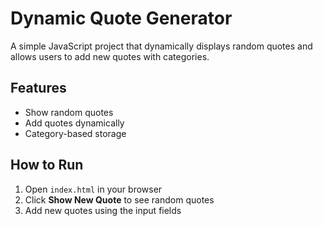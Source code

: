 # Dynamic Quote Generator

A simple JavaScript project that dynamically displays random quotes and allows users to add new quotes with categories.

## Features
- Show random quotes
- Add quotes dynamically
- Category-based storage

## How to Run
1. Open `index.html` in your browser
2. Click **Show New Quote** to see random quotes
3. Add new quotes using the input fields
